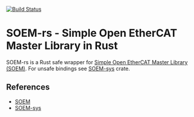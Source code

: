 [![Build Status](https://travis-ci.org/matwey/SOEM-rs.svg?branch=master)](https://travis-ci.org/matwey/SOEM-rs)

SOEM-rs - Simple Open EtherCAT Master Library in Rust
=====================================================
SOEM-rs is a Rust safe wrapper for [Simple Open EtherCAT Master Library (SOEM)](https://github.com/OpenEtherCATsociety/SOEM).
For unsafe bindings see [SOEM-sys](https://crates.io/crates/SOEM-sys) crate.

References
----------
 * [SOEM](https://github.com/OpenEtherCATsociety/SOEM)
 * [SOEM-sys](https://crates.io/crates/SOEM-sys)
